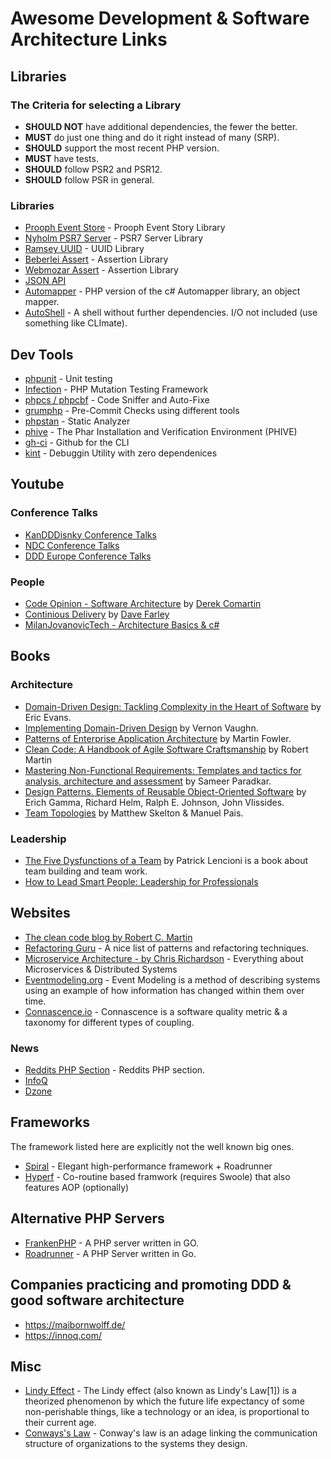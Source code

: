 # Awesome Development & Software Architecture Links

## Libraries

### The Criteria for selecting a Library

  * **SHOULD NOT** have additional dependencies, the fewer the better.
  * **MUST** do just one thing and do it right instead of many (SRP).
  * **SHOULD** support the most recent PHP version.
  * **MUST** have tests.
  * **SHOULD** follow PSR2 and PSR12.
  * **SHOULD** follow PSR in general.

### Libraries

  * [Prooph Event Store](https://github.com/prooph/event-store) - Prooph Event Story Library
  * [Nyholm PSR7 Server](https://github.com/Nyholm/psr7-server) - PSR7 Server Library
  * [Ramsey UUID](https://github.com/ramsey/uuid) - UUID Library
  * [Beberlei Assert](https://github.com/beberlei/assert) - Assertion Library
  * [Webmozar Assert](https://github.com/webmozarts/assert) - Assertion Library
  * [JSON API](https://github.com/json-api-php/json-api)
  * [Automapper](https://github.com/janephp/automapper) - PHP version of the c# Automapper library, an object mapper.
  * [AutoShell](https://github.com/pmjones/AutoShell) - A shell without further dependencies. I/O not included (use something like CLImate).

## Dev Tools

  * [phpunit](https://github.com/sebastianbergmann/phpunit) - Unit testing
  * [Infection](https://infection.github.io/) - PHP Mutation Testing Framework
  * [phpcs / phpcbf](https://github.com/squizlabs/PHP_CodeSniffer) - Code Sniffer and Auto-Fixe
  * [grumphp](https://github.com/phpro/grumphp) - Pre-Commit Checks using different tools
  * [phpstan](https://github.com/phpstan/phpstan) - Static Analyzer
  * [phive](https://github.com/phar-io/phive) - The Phar Installation and Verification Environment (PHIVE)
  * [gh-ci](https://cli.github.com/) - Github for the CLI
  * [kint](https://github.com/kint-php/kint) - Debuggin Utility with zero dependenices

## Youtube

### Conference Talks
  * [KanDDDisnky Conference Talks](https://www.youtube.com/@KanDDDinsky)
  * [NDC Conference Talks](https://www.youtube.com/@ndc)
  * [DDD Europe Conference Talks](https://www.youtube.com/@ddd_eu)

### People
  * [Code Opinion - Software Architecture](https://www.youtube.com/@CodeOpinion) by [Derek Comartin](https://codeopinion.com/)
  * [Continious Delivery](https://www.youtube.com/@ContinuousDelivery) by [Dave Farley](https://www.davefarley.net/)
  * [MilanJovanovicTech - Architecture Basics & c#](https://www.youtube.com/@MilanJovanovicTech)

## Books

### Architecture

  * [Domain-Driven Design: Tackling Complexity in the Heart of Software](https://www.amazon.de/-/en/Evans-Eric-ebook/dp/B00794TAUG) by Eric Evans.
  * [Implementing Domain-Driven Design](https://www.amazon.de/dp/B00BCLEBN8) by Vernon Vaughn.
  * [Patterns of Enterprise Application Architecture](https://www.amazon.de/dp/B008OHVDFM) by Martin Fowler.
  * [Clean Code: A Handbook of Agile Software Craftsmanship](https://www.amazon.de/-/en/Robert-Martin/dp/0132350882) by Robert Martin
  * [Mastering Non-Functional Requirements: Templates and tactics for analysis, architecture and assessment](https://www.amazon.de/-/en/Sameer-Paradkar/dp/178829923X) by Sameer Paradkar.
  * [Design Patterns. Elements of Reusable Object-Oriented Software](https://www.amazon.de/-/en/Erich-Gamma/dp/0201633612) by Erich Gamma, Richard Helm, Ralph E. Johnson, John Vlissides.
  * [Team Topologies](https://www.amazon.de/-/en/Team-Topologies-Organizing-Business-Technology/dp/1942788819) by Matthew Skelton & Manuel Pais.

### Leadership

  * [The Five Dysfunctions of a Team](https://www.amazon.de/dp/0787960756) by Patrick Lencioni is a book about team building and team work.
  * [How to Lead Smart People: Leadership for Professionals](https://www.amazon.de/-/en/Mike-Mister-ebook/dp/B07CTRRPRJ)

## Websites

  * [The clean code blog by Robert C. Martin](https://blog.cleancoder.com/)
  * [Refactoring Guru](https://refactoring.guru/) - A nice list of patterns and refactoring techniques.
  * [Microservice Architecture - by Chris Richardson](https://microservices.io/) - Everything about Microservices & Distributed Systems
  * [Eventmodeling.org](https://eventmodeling.org/) - Event Modeling is a method of describing systems using an example of how information has changed within them over time.
  * [Connascence.io](https://connascence.io/strength.html) - Connascence is a software quality metric & a taxonomy for different types of coupling.

### News

  * [Reddits PHP Section](https://www.reddit.com/r/PHP/) - Reddits PHP section.
  * [InfoQ](https://www.infoq.com/)
  * [Dzone](https://dzone.com/)

## Frameworks

The framework listed here are explicitly not the well known big ones.

  * [Spiral](https://spiral.dev/) - Elegant high-performance framework + Roadrunner
  * [Hyperf](https://github.com/hyperf/hyperf) - Co-routine based framwork (requires Swoole) that also features AOP (optionally)

## Alternative PHP Servers

  * [FrankenPHP](https://frankenphp.dev/) - A PHP server written in GO.
  * [Roadrunner](https://github.com/roadrunner-server/roadrunner) - A PHP Server written in Go.

## Companies practicing and promoting DDD & good software architecture

  * https://maibornwolff.de/
  * https://innoq.com/

## Misc

  * [Lindy Effect](https://en.wikipedia.org/wiki/Lindy_effect) - The Lindy effect (also known as Lindy's Law[1]) is a theorized phenomenon by which the future life expectancy of some non-perishable things, like a technology or an idea, is proportional to their current age.
  * [Conways's Law](https://en.wikipedia.org/wiki/Conway%27s_law) - Conway's law is an adage linking the communication structure of organizations to the systems they design.

